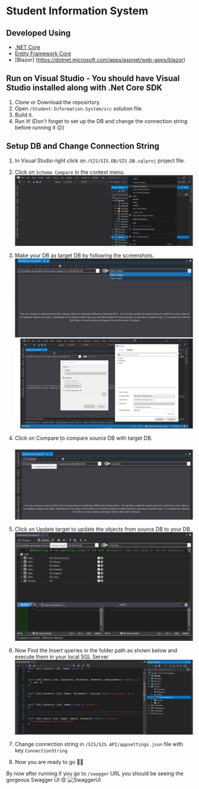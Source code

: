 # Student Information System



## Developed Using 
- [.NET Core](https://www.microsoft.com/net/core/platform)
- [Entity Framework Core](https://docs.microsoft.com/en-us/ef/core/)
- [Blazor] (https://dotnet.microsoft.com/apps/aspnet/web-apps/blazor)

## Run on Visual Studio - You should have Visual Studio installed along with .Net Core SDK
  1. Clone or Download the reposirtory.
  2. Open ```/Student-Information-System/src``` solution file.
  3. Build it.
  4. Run it! (Don't forget to set up the DB and change the connection string before running it 😉)
  
## Setup DB and Change Connection String
  1. In Visual Studio right click on ```/SIS/SIS.DB/SIS.DB.sqlproj``` project file.
  2. Click on ```Schema Compare``` in the context menu. 
    ![ContestMenu](SIS_Gallery/Image_1.PNG)
    
  3. Make your DB as target DB by following the screenshots.
    ![ContestMenu](SIS_Gallery/Image_2.PNG)
    ![ContestMenu](SIS_Gallery/Image_3.PNG)
    
  4. Click on Compare to compare source DB with target DB.
    ![ContestMenu](SIS_Gallery/Image_4.PNG)
    
  5. Click on Update target to update the objects from source DB to your DB.
    ![ContestMenu](SIS_Gallery/Image_5.PNG)
    
  6. Now Find the Insert queries in the folder path as shown below and execute them in your local SQL Server
    ![ContestMenu](SIS_Gallery/Image_6.PNG)
    
  7. Change connection string in ```/SIS/SIS.API/appsettings.json``` file with key ```ConnectionString```
  8. Now you are ready to go 🥳🥳
  
  
   By now after running if you go to `/swagger` URL you should be seeing the gorgeous Swagger UI 😍
   ![SwaggerUI](./SIS_Gallery/swagger.gif)
  
